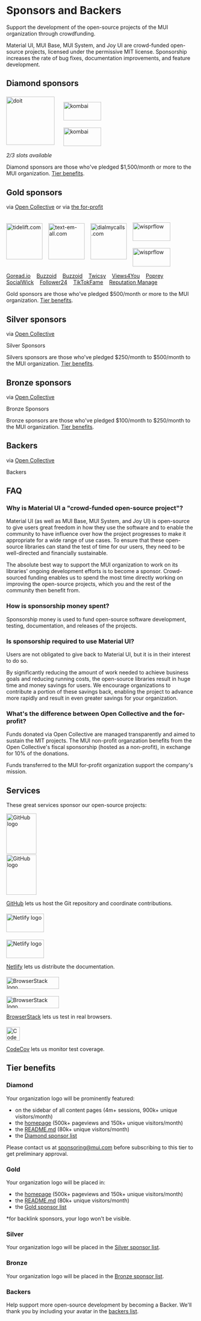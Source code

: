 # Sponsors and Backers

<p class="description">Support the development of the open-source projects of the MUI organization through crowdfunding.</p>

Material UI, MUI Base, MUI System, and Joy UI are crowd-funded open-source projects, licensed under the permissive MIT license.
Sponsorship increases the rate of bug fixes, documentation improvements, and feature development.

## Diamond sponsors

<p style="display: flex; justify-content: start; align-items: center; flex-wrap: wrap; margin-top: 8px;">
  <a data-ga-event-category="sponsor" data-ga-event-action="docs-backers" data-ga-event-label="doit.com" href="https://www.doit.com/flexsave/?utm_source=mui.com&utm_medium=referral&utm_content=backers" rel="noopener sponsored" target="_blank" class="remove-link-arrow" class="remove-link-arrow" style="margin-right: 24px;"><img height="128" width="128" src="/static/sponsors/doit-square.svg" alt="doit" title="Management platform for Google Cloud and AWS" loading="lazy" /></a>
  <a data-ga-event-category="sponsor" data-ga-event-action="docs-backers" data-ga-event-label="kombai.com" href="https://kombai.com/?utm_source=MUI&utm_medium=website&utm_campaign=sponsor&utm_content=docs" rel="noopener sponsored" target="_blank" class="remove-link-arrow" class="remove-link-arrow" style="margin-right: 24px;">
  <span class="only-light-mode">
  <img src="/static/sponsors/kombai-square-light.svg" alt="kombai" title="AI agent for Frontend - turn Figma, text, or images into clean MUI code" loading="lazy" width="180" height="49" style="width: 100px; margin-top: 1.2rem; margin-bottom: 2px; display: block;">
</span>
<span class="only-dark-mode">
  <img src="/static/sponsors/kombai-square-dark.svg" alt="kombai" title="AI agent for Frontend - turn Figma, text, or images into clean MUI code" loading="lazy" width="180" height="49" style="width: 100px; margin-top: 1.2rem; margin-bottom: 2px; display: block;">
</span>
  </a>
</p>

_2/3 slots available_

Diamond sponsors are those who've pledged \$1,500/month or more to the MUI organization. [Tier benefits](#diamond).

## Gold sponsors

via [Open Collective](https://opencollective.com/mui-org) or via [the for-profit](https://www.patreon.com/oliviertassinari)

<p style="display: flex; justify-content: start; align-items: center; flex-wrap: wrap;">
  <a data-ga-event-category="sponsor" data-ga-event-action="docs-backers" data-ga-event-label="tidelift.com" href="https://tidelift.com/?utm_source=npm-material-ui&utm_medium=referral&utm_campaign=homepage" rel="noopener sponsored" target="_blank" class="remove-link-arrow" style="margin-right: 16px;"><img height="96" width="96" src="https://avatars.githubusercontent.com/u/30204434?s=96" srcset="https://avatars.githubusercontent.com/u/30204434?s=288 3x" alt="tidelift.com" title="Tidelift: Enterprise-ready open-source software." loading="lazy" /></a>
  <a data-ga-event-category="sponsor" data-ga-event-action="docs-backers" data-ga-event-label="text-em-all.com" href="https://www.text-em-all.com/?utm_source=mui.com&utm_medium=referral&utm_content=backers" rel="noopener sponsored" target="_blank" class="remove-link-arrow" style="margin-right: 16px;"><img src="https://avatars.githubusercontent.com/u/1262264?s=96" srcset="https://avatars.githubusercontent.com/u/1262264?s=288 3x" alt="text-em-all.com" title="Text-em-all: Mass text messaging and automated calling." height="96" width="96" loading="lazy"></a>
  <a data-ga-event-category="sponsor" data-ga-event-action="docs-backers" data-ga-event-label="dialmycalls.com" href="https://www.dialmycalls.com/?utm_source=mui.com&utm_medium=referral&utm_content=backers" rel="noopener sponsored" target="_blank" class="remove-link-arrow" style="margin-right: 16px;"><img height="96" width="96" src="https://images.opencollective.com/dialmycalls/f5ae9ab/avatar/96.png" srcset="https://images.opencollective.com/dialmycalls/f5ae9ab/avatar/288.png 3x" alt="dialmycalls.com" title="DialMyCalls: Send text messages, calls, and emails." loading="lazy" /></a>
  <a data-ga-event-category="sponsor" data-ga-event-action="docs-backers" data-ga-event-label="wisprflow.ai" href="https://ref.wisprflow.ai/ZSPYrru?utm_source=mui.com&utm_medium=referral&utm_content=backers" rel="noopener sponsored" target="_blank" class="remove-link-arrow" style="margin-right: 16px;">
    <span class="only-light-mode">
      <img src="/static/sponsors/wispr-square-light.svg" alt="wisprflow" title="AI Voice Dictation - turn speech into clear, polished writing in every app." loading="lazy" width="180" height="49" style="width: 100px; margin-top: 1.2rem; margin-bottom: 2px; display: block;">
    </span>
    <span class="only-dark-mode">
      <img src="/static/sponsors/wispr-square-dark.svg" alt="wisprflow" title="AI Dictation: from speech to clear, polished text." loading="lazy" width="180" height="49" style="width: 100px; margin-top: 1.2rem; margin-bottom: 2px; display: block;">
    </span>
  </a>
</p>

<!--
List gold sponsors that regular sponsors could feel uncomfortable being listed next to.
For example, it could be because the service breaks another service's Terms of service and hence is a moral minefield.
-->
<p style="display: flex; justify-content: start; align-items: center; flex-wrap: wrap;">
  <a data-ga-event-category="sponsor" data-ga-event-action="docs-backers" data-ga-event-label="goread.io" href="https://goread.io/?utm_source=mui.com&utm_medium=referral&utm_content=backers" rel="noopener sponsored" target="_blank" class="remove-link-arrow" style="margin-right: 16px; display:flex;" title="Instagram followers, likes, views, and comments.">Goread.io</a>
  <a data-ga-event-category="sponsor" data-ga-event-action="docs-backers" data-ga-event-label="buzzoid.com" href="https://buzzoid.com/?utm_source=mui.com&utm_medium=referral&utm_content=backers" rel="noopener sponsored" target="_blank" class="remove-link-arrow" style="margin-right: 16px; display:flex;" title="Instant delivery Instagram followers.">Buzzoid</a>
  <a data-ga-event-category="sponsor" data-ga-event-action="docs-backers" data-ga-event-label="buzzoid.com" href="https://buzzoid.com/?utm_source=mui.com&utm_medium=referral&utm_content=backers" rel="noopener sponsored" target="_blank" class="remove-link-arrow" style="margin-right: 16px; display:flex;" title="Instant delivery YouTube Views.">Buzzoid</a>
  <a data-ga-event-category="sponsor" data-ga-event-action="docs-backers" data-ga-event-label="twicsy.com" href="https://twicsy.com/?utm_source=mui.com&utm_medium=referral&utm_content=backers" rel="noopener sponsored" target="_blank" class="remove-link-arrow" style="margin-right: 16px; display:flex;" title="Instant delivery Instagram followers.">Twicsy</a>
  <a data-ga-event-category="sponsor" data-ga-event-action="docs-backers" data-ga-event-label="views4you.com" href="https://views4you.com/?utm_source=mui.com&utm_medium=referral&utm_content=backers" rel="noopener sponsored" target="_blank" class="remove-link-arrow" style="margin-right: 16px; display:flex;" title="Social media growth services.">Views4You</a>
  <a data-ga-event-category="sponsor" data-ga-event-action="docs-backers" data-ga-event-label="poprey.com" href="https://poprey.com/?utm_source=mui.com&utm_medium=referral&utm_content=backers" rel="noopener sponsored" target="_blank" class="remove-link-arrow" style="margin-right: 16px; display:flex;" title="Buy Instagram likes with crypto.">Poprey</a>
  <a data-ga-event-category="sponsor" data-ga-event-action="docs-backers" data-ga-event-label="socialwick.com/followers" href="https://www.socialwick.com/instagram/followers" rel="noopener sponsored" target="_blank" class="remove-link-arrow" style="margin-right: 16px; display:flex;" title="Buy Instagram followers.">SocialWick</a>
  <a data-ga-event-category="sponsor" data-ga-event-action="docs-backers" data-ga-event-label="follower24.de" href="https://www.follower24.de/?utm_source=mui.com&utm_medium=referral&utm_content=backers" rel="noopener sponsored" target="_blank" class="remove-link-arrow" style="margin-right: 16px; display:flex;" title="Social media success.">Follower24</a>
  <a data-ga-event-category="sponsor" data-ga-event-action="docs-backers" data-ga-event-label="tiktokfame.co" href="https://tiktokfame.co/?utm_source=mui.com&utm_medium=referral&utm_content=backers" rel="noopener sponsored" target="_blank" class="remove-link-arrow" style="margin-right: 16px; display:flex;" title="The ultimate TikTok growth platform.">TikTokFame</a>
  <a data-ga-event-category="sponsor" data-ga-event-action="docs-backers" data-ga-event-label="reputationmanage.co" href="https://reputationmanage.co/?utm_source=mui.com&utm_medium=referral&utm_content=backers" rel="noopener sponsored" target="_blank" class="remove-link-arrow" style="margin-right: 16px; display:flex;" title="Instant Delivery Google Reviews.">Reputation Manage</a>
</p>

Gold sponsors are those who've pledged \$500/month or more to the MUI organization. [Tier benefits](#gold).

## Silver sponsors

via [Open Collective](https://opencollective.com/mui-org)

<p style="overflow: auto;">
  <object type="image/svg+xml" data="https://opencollective.com/mui-org/tiers/silver-sponsor.svg?avatarHeight=70&width=600" style="border-radius: 10px;">Silver Sponsors</object>
</p>

Silvers sponsors are those who've pledged $250/month to $500/month to the MUI organization. [Tier benefits](#silver).

## Bronze sponsors

via [Open Collective](https://opencollective.com/mui-org)

<p style="overflow: auto;">
  <object type="image/svg+xml" data="https://opencollective.com/mui-org/tiers/bronze-sponsor.svg?avatarHeight=60&width=600" style="border-radius: 10px;">Bronze Sponsors</object>
</p>

Bronze sponsors are those who've pledged $100/month to $250/month to the MUI organization. [Tier benefits](#sliver).

## Backers

via [Open Collective](https://opencollective.com/mui-org)

<p style="overflow: auto;">
  <object type="image/svg+xml" data="https://opencollective.com/mui-org/tiers/backer.svg?avatarHeight=50&width=600" style="border-radius: 10px;">Backers</object>
</p>

## FAQ

### Why is Material UI a "crowd-funded open-source project"?

Material UI (as well as MUI Base, MUI System, and Joy UI) is open-source to give users great freedom in how they use the software and to enable the community to have influence over how the project progresses to make it appropriate for a wide range of use cases.
To ensure that these open-source libraries can stand the test of time for our users, they need to be well-directed and financially sustainable.

The absolute best way to support the MUI organization to work on its libraries' ongoing development efforts is to become a sponsor.
Crowd-sourced funding enables us to spend the most time directly working on improving the open-source projects, which you and the rest of the community then benefit from.

### How is sponsorship money spent?

Sponsorship money is used to fund open-source software development, testing, documentation, and releases of the projects.

### Is sponsorship required to use Material UI?

Users are not obligated to give back to Material UI, but it is in their interest to do so.

By significantly reducing the amount of work needed to achieve business goals and reducing running costs, the open-source libraries result in huge time and money savings for users.
We encourage organizations to contribute a portion of these savings back, enabling the project to advance more rapidly and result in even greater savings for your organization.

### What's the difference between Open Collective and the for-profit?

Funds donated via Open Collective are managed transparently and aimed to sustain the MIT projects.
The MUI non-profit organzation benefits from the Open Collective's fiscal sponsorship (hosted as a non-profit), in exchange for 10% of the donations.

Funds transferred to the MUI for-profit organization support the company's mission.

## Services

These great services sponsor our open-source projects:

<span class="only-light-mode">
  <img src="/static/readme/github-lightmode.svg" alt="GitHub logo" loading="lazy" width="300" height="107" style="width:80px; display: block; margin-bottom: 2px;">
</span>
<span class="only-dark-mode">
  <img src="/static/readme/github-darkmode.svg" alt="GitHub logo" loading="lazy" width="300" height="107" style="width:80px; display: block; margin-bottom: 2px;">
</span>

[GitHub](https://github.com/) lets us host the Git repository and coordinate contributions.

<span class="only-light-mode">
  <img src="/static/readme/netlify-lightmode.svg" alt="Netlify logo" loading="lazy" width="180" height="49" style="width: 100px; margin-top: 1.2rem; margin-bottom: 2px; display: block;">
</span>
<span class="only-dark-mode">
  <img src="/static/readme/netlify-darkmode.svg" alt="Netlify logo" loading="lazy" width="180" height="49" style="width: 100px; margin-top: 1.2rem; margin-bottom: 2px; display: block;">
</span>

[Netlify](https://www.netlify.com/) lets us distribute the documentation.

<span class="only-light-mode">
  <img src="/static/readme/browserstack-lightmode.svg" alt="BrowserStack logo" loading="lazy" width="180" height="32" style="width: 140px; margin-top: 1.2rem; margin-bottom: 2px; display: block;">
</span>
<span class="only-dark-mode">
  <img src="/static/readme/browserstack-darkmode.svg" alt="BrowserStack logo" loading="lazy" width="180" height="32" style="width: 140px; margin-top: 1.2rem; margin-bottom: 2px; display: block;">
</span>

[BrowserStack](https://www.browserstack.com/) lets us test in real browsers.

<img loading="lazy" alt="CodeCov logo" src="https://avatars.githubusercontent.com/u/8226205?s=210" width="36" height="36" style="margin-top: 1.2rem; margin-bottom: 2px; display: block;">

[CodeCov](https://about.codecov.io/) lets us monitor test coverage.

## Tier benefits

### Diamond

Your organization logo will be prominently featured:

- on the sidebar of all content pages (4m+ sessions, 900k+ unique visitors/month)
- the [homepage](https://mui.com/#sponsors) (500k+ pageviews and 150k+ unique visitors/month)
- the [README.md](https://github.com/mui/material-ui#sponsors) (80k+ unique visitors/month)
- the [Diamond sponsor list](#diamond-sponsors)

Please contact us at sponsoring@mui.com before subscribing to this tier to get preliminary approval.

### Gold

Your organization logo will be placed in:

- the [homepage](https://mui.com/#sponsors) (500k+ pageviews and 150k+ unique visitors/month)
- the [README.md](https://github.com/mui/material-ui#sponsors) (80k+ unique visitors/month)
- the [Gold sponsor list](#gold-sponsors)

\*for backlink sponsors, your logo won't be visible.

### Silver

Your organization logo will be placed in the [Silver sponsor list](#silver-sponsors).

### Bronze

Your organization logo will be placed in the [Bronze sponsor list](#bronze-sponsors).

### Backers

Help support more open-source development by becoming a Backer.
We'll thank you by including your avatar in the [backers list](#backers).

